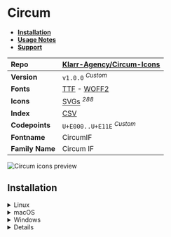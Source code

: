 # Circum

- [**Installation**](#installation)
- [**Usage Notes**](#usage-notes)
- [**Support**](#support)

| Repo            | [Klarr-Agency/Circum-Icons](https://github.com/Klarr-Agency/Circum-Icons)                                                                                                   |
| :-------------- | --------------------------------------------------------------------------------------------------------------------------------------------------------------------------- |
| **Version**     | `v1.0.0` <sup>_Custom_</sup>                                                                                                                                                |
| **Fonts**       | [TTF](https://raw.githubusercontent.com/iconicFonts/if/main/fonts/TTF/Circum.ttf) - [WOFF2](https://raw.githubusercontent.com/iconicFonts/if/main/fonts/WOFF2/Circum.woff2) |
| **Icons**       | [SVGs](https://github.com/iconicFonts/if/tree/main/packs/Circum/svgs) <sup>_288_</sup>                                                                                      |
| **Index**       | [CSV](https://github.com/iconicFonts/if/blob/main/indices/Circum.csv)                                                                                                       |
| **Codepoints**  | `U+E000..U+E11E` <sup>_Custom_</sup>                                                                                                                                        |
| **Fontname**    | CircumIF                                                                                                                                                                    |
| **Family Name** | Circum IF                                                                                                                                                                   |

<picture>
  <source media="(prefers-color-scheme: dark)" srcset="https://raw.githubusercontent.com/iconicFonts/if/main/imgs/Circum_dark.png">
  <img alt="Circum icons preview" src="https://raw.githubusercontent.com/iconicFonts/if/main/imgs/Circum_light.png">
</picture>

## Installation

<details>

<summary>Linux</summary>

```sh
curl -o ~/.local/share/fonts/Circum.ttf https://raw.githubusercontent.com/iconicFonts/if/main/fonts/TTF/Circum.ttf
```

Refresh font cache:

```sh
fc-cache -f ~/.local/share/fonts
```

</details>

<details>

<summary>macOS</summary>

```sh
curl -o ~/Library/Fonts/Circum.ttf https://raw.githubusercontent.com/iconicFonts/if/main/fonts/TTF/Circum.ttf
```

</details>

<details>

<summary>Windows</summary>

```sh
curl -o C:\Windows\Fonts\Circum.ttf https://raw.githubusercontent.com/iconicFonts/if/main/fonts/TTF/Circum.ttf
```

</details>

<details>

## Usage Notes

> [!NOTE]  
> **Circum** font is standalone and has its own [codepoints](https://github.com/iconicFonts/if/blob/main/indices/Circum.csv), which are different from those in the [IF](https://github.com/iconicFonts/if/blob/main/indices/if.csv) font[^1].

> [!IMPORTANT]
> The [codepoints](https://github.com/iconicFonts/if/blob/main/indices/Circum.csv) for the **Circum** font remain unchanged and will not alter in the future, ensuring that you can use the font safely even when new versions are released.

## Support

If you've found this project helpful, a little love goes a long way. Give it a :star: or share it around.

[^1]: The first glyph for the **Circum** font starts from codepoint `E000`, while for the **iPack** font, it starts from `F250E`.
